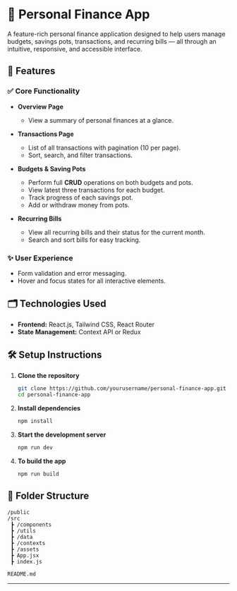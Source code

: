 # 💸 Personal Finance App

A feature-rich personal finance application designed to help users manage budgets, savings pots, transactions, and recurring bills — all through an intuitive, responsive, and accessible interface.


## 🚀 Features

### ✅ Core Functionality

* **Overview Page**

  * View a summary of personal finances at a glance.

* **Transactions Page**

  * List of all transactions with pagination (10 per page).
  * Sort, search, and filter transactions.

* **Budgets & Saving Pots**

  * Perform full **CRUD** operations on both budgets and pots.
  * View latest three transactions for each budget.
  * Track progress of each savings pot.
  * Add or withdraw money from pots.

* **Recurring Bills**

  * View all recurring bills and their status for the current month.
  * Search and sort bills for easy tracking.

### ✨ User Experience

* Form validation and error messaging.
* Hover and focus states for all interactive elements.


## 🗂️ Technologies Used


* **Frontend:** React.js, Tailwind CSS, React Router
* **State Management:** Context API or Redux

## 🛠️ Setup Instructions

1. **Clone the repository**

   ```bash
   git clone https://github.com/yourusername/personal-finance-app.git
   cd personal-finance-app
   ```

2. **Install dependencies**

   ```bash
   npm install
   ```

3. **Start the development server**

   ```bash
   npm run dev
   ```

4. **To build the app**

   ```bash
   npm run build
   ```


## 📁 Folder Structure 

```
/public
/src
 ┣ /components
 ┣ /utils
 ┣ /data
 ┣ /contexts
 ┣ /assets
 ┣ App.jsx
 ┣ index.js

README.md
```

---

